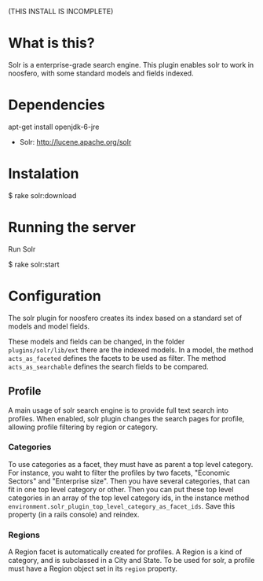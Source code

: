 (THIS INSTALL IS INCOMPLETE)

What is this?
=============
Solr is a enterprise-grade search engine. This plugin enables solr to work in noosfero, with some standard models and fields indexed.

Dependencies
============

apt-get install openjdk-6-jre

* Solr: http://lucene.apache.org/solr

Instalation
===========

$ rake solr:download

Running the server
==================
Run Solr

$ rake solr:start

Configuration
=============
The solr plugin for noosfero creates its index based on a standard set of models and model fields.

These models and fields can be changed, in the folder `plugins/solr/lib/ext` there are the indexed models. In a model, the method `acts_as_faceted` defines the facets to be used as filter. The method `acts_as_searchable` defines the search fields to be compared.

## Profile
A main usage of solr search engine is to provide full text search into profiles. When enabled, solr plugin changes the search pages for profile, allowing profile filtering by region or category.

### Categories
To use categories as a facet, they must have as parent a top level category. For instance, you waht to filter the profiles by two facets, "Economic Sectors" and "Enterprise size". Then you have several categories, that can fit in one top level category or other. Then you can put these top level categories in an array of the top level category ids, in the instance method `environment.solr_plugin_top_level_category_as_facet_ids`. Save this property (in a rails console) and reindex.

### Regions
A Region facet is automatically created for profiles. A Region is a kind of category, and is subclassed in a City and State. To be used for solr, a profile must have a Region object set in its `region` property.